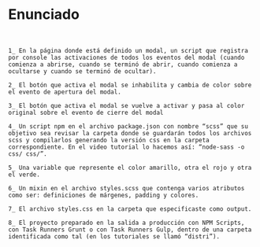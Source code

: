 <h1>Enunciado</h1><br/>
    
    1_ En la página donde está definido un modal, un script que registra por console las activaciones de todos los eventos del modal (cuando comienza a abrirse, cuando se terminó de abrir, cuando comienza a ocultarse y cuando se terminó de ocultar).
    
    2_ El botón que activa el modal se inhabilita y cambia de color sobre el evento de apertura del modal.

    3_ El botón que activa el modal se vuelve a activar y pasa al color original sobre el evento de cierre del modal

    4_ Un script npm en el archivo package.json con nombre “scss” que su objetivo sea revisar la carpeta donde se guardarán todos los archivos scss y compilarlos generando la versión css en la carpeta correspondiente. En el video tutorial lo hacemos así: “node-sass -o css/ css/”.
    
    5_ Una variable que represente el color amarillo, otra el rojo y otra el verde.
    
    6_ Un mixin en el archivo styles.scss que contenga varios atributos como ser: definiciones de márgenes, padding y colores.
    
    7_ El archivo styles.css en la carpeta que especificaste como output.
    
    8_ El proyecto preparado en la salida a producción con NPM Scripts, con Task Runners Grunt o con Task Runners Gulp, dentro de una carpeta identificada como tal (en los tutoriales se llamó “distri”).
